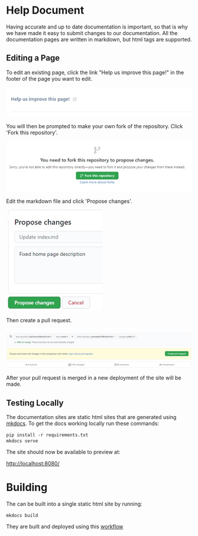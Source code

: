 # Help Document
Having accurate and up to date documentation is important, so that is why we have made it easy to submit changes to our documentation. All the documentation pages are written in markdown, but html tags are supported.

## Editing a Page
To edit an existing page, click the link "Help us improve this page!" in the footer of the page you want to edit.

![1](./images/documentation/1.png)

You will then be prompted to make your own fork of the repository. Click 'Fork this repository'.

![2](./images/documentation/2.jpg)

Edit the markdown file and click 'Propose changes'.

![3](./images/documentation/3.jpg)

Then create a pull request.

![4](./images/documentation/4.jpg)

After your pull request is merged in a new deployment of the site will be made.

## Testing Locally
The documentation sites are static html sites that are generated using [mkdocs](https://www.mkdocs.org/). To get the docs working locally run these commands:

``` shell
pip install -r requirements.txt
mkdocs serve
```

The site should now be available to preview at:

[http://localhost:8080/](http://localhost:8000/)


# Building
The can be built into a single static html site by running:
```shell
mkdocs build
```

They are built and deployed using this [workflow](https://github.com/poly-hammer/BlenderTools/.github/workflows/docs.yml)
